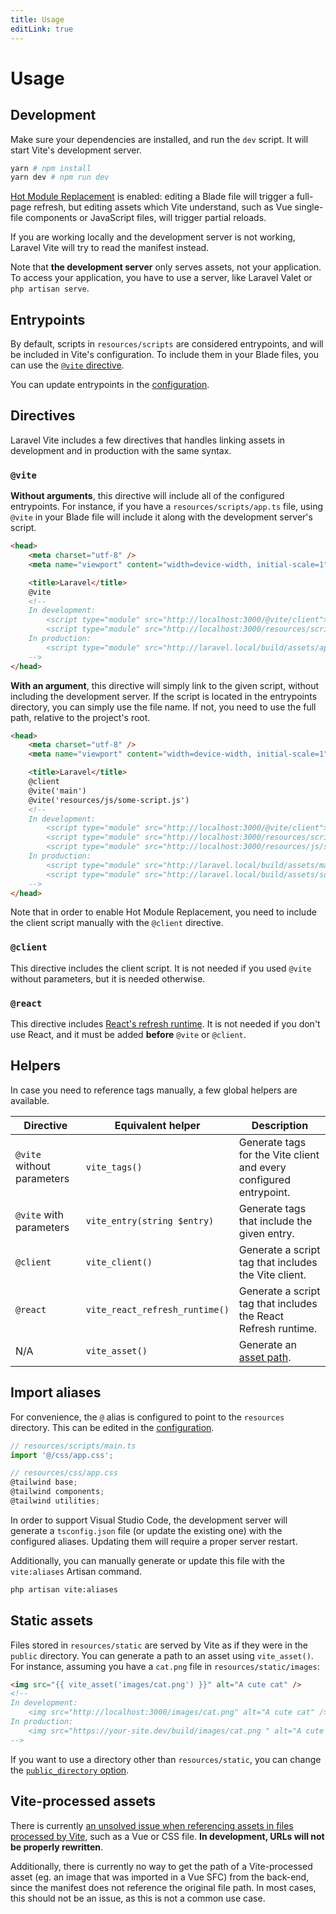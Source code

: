 ```yaml
---
title: Usage
editLink: true
---
```


# Usage

## Development

Make sure your dependencies are installed, and run the `dev` script. It will start Vite's development server.

```bash
yarn # npm install
yarn dev # npm run dev
```

[Hot Module Replacement](https://vitejs.dev/guide/features.html#hot-module-replacement) is enabled: editing a Blade file will trigger a full-page refresh, but editing assets which Vite understand, such as Vue single-file components or JavaScript files, will trigger partial reloads.

If you are working locally and the development server is not working, Laravel Vite will try to read the manifest instead.

Note that **the development server** only serves assets, not your application. To access your application, you have to use a server, like Laravel Valet or `php artisan serve`.

## Entrypoints

By default, scripts in `resources/scripts` are considered entrypoints, and will be included in Vite's configuration. To include them in your Blade files, you can use the [`@vite` directive](#directives).

You can update entrypoints in the [configuration](/guide/configuration#entrypoints).

## Directives

Laravel Vite includes a few directives that handles linking assets in development and in production with the same syntax.

### `@vite`

**Without arguments**, this directive will include all of the configured entrypoints. For instance, if you have a `resources/scripts/app.ts` file, using `@vite` in your Blade file will include it along with the development server's script.

<!-- prettier-ignore -->
```html
<head>
	<meta charset="utf-8" />
	<meta name="viewport" content="width=device-width, initial-scale=1" />

	<title>Laravel</title>
	@vite
	<!--
	In development:
		<script type="module" src="http://localhost:3000/@vite/client"></script>
		<script type="module" src="http://localhost:3000/resources/scripts/app.ts"></script>
	In production:
		<script type="module" src="http://laravel.local/build/assets/app.66e83946.js"></script>
	-->
</head>
```

**With an argument**, this directive will simply link to the given script, without including the development server. If the script is located in the entrypoints directory, you can simply use the file name. If not, you need to use the full path, relative to the project's root.

<!-- prettier-ignore -->
```html
<head>
	<meta charset="utf-8" />
	<meta name="viewport" content="width=device-width, initial-scale=1" />

	<title>Laravel</title>
	@client
	@vite('main')
	@vite('resources/js/some-script.js')
	<!-- 
	In development:
		<script type="module" src="http://localhost:3000/@vite/client"></script>
		<script type="module" src="http://localhost:3000/resources/scripts/main.ts"></script>
		<script type="module" src="http://localhost:3000/resources/js/some-script.js"></script>
	In production:
		<script type="module" src="http://laravel.local/build/assets/main.66e83946.js"></script>
		<script type="module" src="http://laravel.local/build/assets/some-script.6d3515d2.js"></script>
	-->
</head>
```

Note that in order to enable Hot Module Replacement, you need to include the client script manually with the `@client` directive.

### `@client`

This directive includes the client script. It is not needed if you used `@vite` without parameters, but it is needed otherwise.

### `@react`

This directive includes [React's refresh runtime](https://vitejs.dev/guide/backend-integration.html#backend-integration). It is not needed if you don't use React, and it must be added **before** `@vite` or `@client`.

## Helpers

In case you need to reference tags manually, a few global helpers are available.

| Directive                  | Equivalent helper              | Description                                                        |
| -------------------------- | ------------------------------ | ------------------------------------------------------------------ |
| `@vite` without parameters | `vite_tags()`                  | Generate tags for the Vite client and every configured entrypoint. |
| `@vite` with parameters    | `vite_entry(string $entry)`    | Generate tags that include the given entry.                        |
| `@client`                  | `vite_client()`                | Generate a script tag that includes the Vite client.               |
| `@react`                   | `vite_react_refresh_runtime()` | Generate a script tag that includes the React Refresh runtime.     |
| N/A                        | `vite_asset()`                 | Generate an [asset path](/guide/usage#static-assets).              |

## Import aliases

For convenience, the `@` alias is configured to point to the `resources` directory. This can be edited in the [configuration](/guide/configuration#aliases).

```ts
// resources/scripts/main.ts
import '@/css/app.css';

// resources/css/app.css
@tailwind base;
@tailwind components;
@tailwind utilities;
```

In order to support Visual Studio Code, the development server will generate a `tsconfig.json` file (or update the existing one) with the configured aliases. Updating them will require a proper server restart.

Additionally, you can manually generate or update this file with the `vite:aliases` Artisan command.

```bash
php artisan vite:aliases
```

## Static assets

Files stored in `resources/static` are served by Vite as if they were in the `public` directory. You can generate a path to an asset using `vite_asset()`. For instance, assuming you have a `cat.png` file in `resources/static/images`:

```html
<img src="{{ vite_asset('images/cat.png') }}" alt="A cute cat" />
<!-- 
In development:
	<img src="http://localhost:3000/images/cat.png" alt="A cute cat" />
In production:
	<img src="https://your-site.dev/build/images/cat.png " alt="A cute cat" />
-->
```

If you want to use a directory other than `resources/static`, you can change the [`public_directory` option](/guide/configuration#public-directory).

## Vite-processed assets

There is currently [an unsolved issue when referencing assets in files processed by Vite](https://github.com/vitejs/vite/issues/2196), such as a Vue or CSS file. **In development, URLs will not be properly rewritten**.

Additionally, there is currently no way to get the path of a Vite-processed asset (eg. an image that was imported in a Vue SFC) from the back-end, since the manifest does not reference the original file path. In most cases, this should not be an issue, as this is not a common use case.

